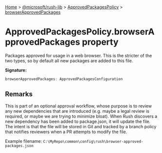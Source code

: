 [Home](./index) &gt; [@microsoft/rush-lib](./rush-lib.md) &gt; [ApprovedPackagesPolicy](./rush-lib.approvedpackagespolicy.md) &gt; [browserApprovedPackages](./rush-lib.approvedpackagespolicy.browserapprovedpackages.md)

# ApprovedPackagesPolicy.browserApprovedPackages property

Packages approved for usage in a web browser. This is the stricter of the two types, so by default all new packages are added to this file.

**Signature:**
```javascript
browserApprovedPackages: ApprovedPackagesConfiguration
```

## Remarks

This is part of an optional approval workflow, whose purpose is to review any new dependencies that are introduced (e.g. maybe a legal review is required, or maybe we are trying to minimize bloat). When Rush discovers a new dependency has been added to package.json, it will update the file. The intent is that the file will be stored in Git and tracked by a branch policy that notifies reviewers when a PR attempts to modify the file.

Example filename: `C:\MyRepo\common\config\rush\browser-approved-packages.json`
